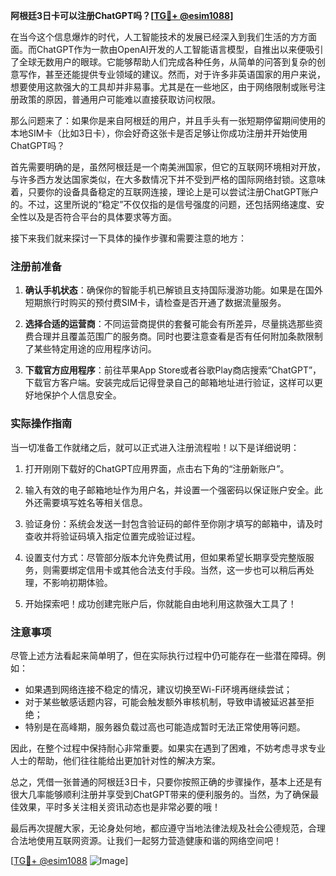 **阿根廷3日卡可以注册ChatGPT吗？[[TG💪+ @esim1088](https://t.me/s/esim1088)]**

在当今这个信息爆炸的时代，人工智能技术的发展已经深入到我们生活的方方面面。而ChatGPT作为一款由OpenAI开发的人工智能语言模型，自推出以来便吸引了全球无数用户的眼球。它能够帮助人们完成各种任务，从简单的问答到复杂的创意写作，甚至还能提供专业领域的建议。然而，对于许多非英语国家的用户来说，想要使用这款强大的工具却并非易事。尤其是在一些地区，由于网络限制或账号注册政策的原因，普通用户可能难以直接获取访问权限。

那么问题来了：如果你是来自阿根廷的用户，并且手头有一张短期停留期间使用的本地SIM卡（比如3日卡），你会好奇这张卡是否足够让你成功注册并开始使用ChatGPT吗？

首先需要明确的是，虽然阿根廷是一个南美洲国家，但它的互联网环境相对开放，与许多西方发达国家类似，在大多数情况下并不受到严格的国际网络封锁。这意味着，只要你的设备具备稳定的互联网连接，理论上是可以尝试注册ChatGPT账户的。不过，这里所说的“稳定”不仅仅指的是信号强度的问题，还包括网络速度、安全性以及是否符合平台的具体要求等方面。

接下来我们就来探讨一下具体的操作步骤和需要注意的地方：

### 注册前准备

1. **确认手机状态**：确保你的智能手机已解锁且支持国际漫游功能。如果是在国外短期旅行时购买的预付费SIM卡，请检查是否开通了数据流量服务。
   
2. **选择合适的运营商**：不同运营商提供的套餐可能会有所差异，尽量挑选那些资费合理并且覆盖范围广的服务商。同时也要注意查看是否有任何附加条款限制了某些特定用途的应用程序访问。

3. **下载官方应用程序**：前往苹果App Store或者谷歌Play商店搜索“ChatGPT”，下载官方客户端。安装完成后记得登录自己的邮箱地址进行验证，这样可以更好地保护个人信息安全。

### 实际操作指南

当一切准备工作就绪之后，就可以正式进入注册流程啦！以下是详细说明：

1. 打开刚刚下载好的ChatGPT应用界面，点击右下角的“注册新账户”。

2. 输入有效的电子邮箱地址作为用户名，并设置一个强密码以保证账户安全。此外还需要填写姓名等相关信息。

3. 验证身份：系统会发送一封包含验证码的邮件至你刚才填写的邮箱中，请及时查收并将验证码填入指定位置完成验证过程。

4. 设置支付方式：尽管部分版本允许免费试用，但如果希望长期享受完整版服务，则需要绑定信用卡或其他合法支付手段。当然，这一步也可以稍后再处理，不影响初期体验。

5. 开始探索吧！成功创建完账户后，你就能自由地利用这款强大工具了！

### 注意事项

尽管上述方法看起来简单明了，但在实际执行过程中仍可能存在一些潜在障碍。例如：

- 如果遇到网络连接不稳定的情况，建议切换至Wi-Fi环境再继续尝试；
- 对于某些敏感话题内容，可能会触发额外审核机制，导致申请被延迟甚至拒绝；
- 特别是在高峰期，服务器负载过高也可能造成暂时无法正常使用等问题。

因此，在整个过程中保持耐心非常重要。如果实在遇到了困难，不妨考虑寻求专业人士的帮助，他们往往能给出更加针对性的解决方案。

总之，凭借一张普通的阿根廷3日卡，只要你按照正确的步骤操作，基本上还是有很大几率能够顺利注册并享受到ChatGPT带来的便利服务的。当然，为了确保最佳效果，平时多关注相关资讯动态也是非常必要的哦！

最后再次提醒大家，无论身处何地，都应遵守当地法律法规及社会公德规范，合理合法地使用互联网资源。让我们一起努力营造健康和谐的网络空间吧！

[[TG💪+ @esim1088](https://t.me/s/esim1088) ![Image](https://i.postimg.cc/4NQfJmqS/Snipaste-2025-05-13-00-14-12.png)]